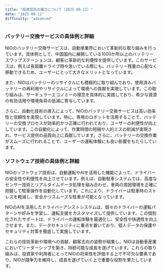 ```yaml
---
title: "投資信託の積立について（2025-09-11）"
date: "2025-09-11"
difficulty: "advanced"
---
```


### バッテリー交換サービスの具体例と詳細

NIOのバッテリー交換サービスは、自動車業界において革新的な取り組みを行っています。具体例として、中国国内に展開している1000か所以上のバッテリースワップステーションは、顧客に革新的な利便性を提供しています。このサービスは、例えば長距離ドライブ時や急いでいる際にも、バッテリー残量の心配なく移動できるため、ユーザーにとって大きなメリットとなっています。

また、NIOはバッテリーのリサイクルにも積極的に取り組んでおり、使用済みバッテリーの再利用やリサイクルによって環境への貢献を実現しています。この取り組みは、サーキュラーエコノミーの理念を具体的に実践しており、希少な資源の有効活用や環境負荷の低減に寄与しています。

さらに、自動化技術の導入によって、NIOのバッテリー交換サービスは高い効率性と信頼性を実現しています。特に、専用のロボットを活用することで、バッテリーの交換プロセスが効率的かつ正確に行われており、ユーザーの利便性が向上しています。この自動化によって、作業時間の短縮や人的ミスの削減が実現され、サービス提供の品質向上に貢献しています。さらに、バッテリーの交換作業がスムーズに行われることで、ユーザーの運転体験にも良い影響をもたらしています。

### ソフトウェア技術の具体例と詳細

NIOのソフトウェア技術は、自動運転やAIを活用した機能によって、ドライバーの安全性や利便性を向上させています。例えば、自動駐車システムでは、高度なセンサー技術とリアルタイムデータ処理を組み合わせ、車両の周囲環境を正確に把握して駐車操作を自動化しています。これにより、ドライバーは駐車時のストレスを軽減し、安全かつスムーズな駐車が可能となっています。

NIOのAIを活用したドライバーアシストシステムは、個々のドライバーの運転パターンや好みを学習し、運転支援をカスタマイズして提供しています。この個別化されたサポートは、ドライバーの運転体験を最適化し、安全性や快適性を向上させます。また、データセキュリティに重点を置いており、個人データの保護やセキュリティ対策を徹底して実施しています。

これらの技術革新や環境への貢献、顧客志向の姿勢が結集し、NIOは自動車産業においてリーダーシップを築き、持続可能な成長を遂げています。これらの取り組みは、投資家や利用者にとってNIOの将来性を評価する上で不可欠な要素であり、NIOが競争力を維持し、成長を遂げていく上で重要な役割を果たしています。
